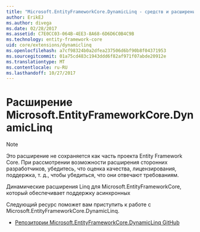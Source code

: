 ```yaml
---
title: "Microsoft.EntityFrameworkCore.DynamicLinq - средств и расширений - Core EF"
author: ErikEJ
ms.author: divega
ms.date: 02/28/2017
ms.assetid: C7E0CC03-064B-4EE3-8A68-6D6D6C0B4C9B
ms.technology: entity-framework-core
uid: core/extensions/dynamiclinq
ms.openlocfilehash: a7cf98324b0a2dfea237506d6bf90b8f04371953
ms.sourcegitcommit: 01a75cd483c1943ddd6f82af971f07abde20912e
ms.translationtype: MT
ms.contentlocale: ru-RU
ms.lasthandoff: 10/27/2017
---
```

# <a name="microsoftentityframeworkcoredynamiclinq-extension"></a>Расширение Microsoft.EntityFrameworkCore.DynamicLinq

> [!NOTE]  
> Это расширение не сохраняется как часть проекта Entity Framework Core. При рассмотрении возможности расширения сторонних разработчиков, убедитесь, что оценка качества, лицензирования, поддержка, т. д., чтобы убедиться, что они отвечают требованиям.

Динамические расширения Linq для Microsoft.EntityFrameworkCore, который обеспечивает поддержку асинхронных

Следующий ресурс поможет вам приступить к работе с Microsoft.EntityFrameworkCore.DynamicLinq.
* [Репозитории Microsoft.EntityFrameworkCore.DynamicLinq GitHub](https://github.com/StefH/System.Linq.Dynamic.Core/)
